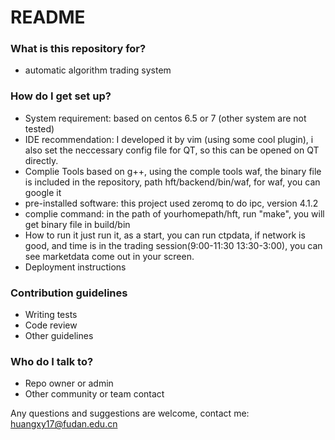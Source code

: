 # README #

### What is this repository for? ###

* automatic algorithm trading system

### How do I get set up? ###

* System requirement:
  based on centos 6.5 or 7 (other system are not tested)
* IDE recommendation:
  I developed it by vim (using some cool plugin), i also set the neccessary config file for QT, so this can be opened on QT directly.
* Complie Tools
  based on g++, using the comple tools waf, the binary file is included in the repository, path hft/backend/bin/waf, for waf, you can google it
* pre-installed software:
  this project used zeromq to do ipc, version 4.1.2
* complie command:
  in the path of yourhomepath/hft, run "make", you will get binary file in build/bin
* How to run it
  just run it, as a start, you can run ctpdata, if network is good, and time is in the trading session(9:00-11:30 13:30-3:00), you can see marketdata come out in your screen.
* Deployment instructions

### Contribution guidelines ###

* Writing tests
* Code review
* Other guidelines

### Who do I talk to? ###

* Repo owner or admin
* Other community or team contact

Any questions and suggestions are welcome, contact me: huangxy17@fudan.edu.cn
